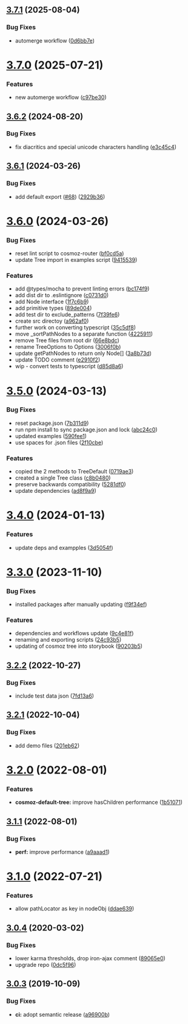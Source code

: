## [3.7.1](https://github.com/neovici/cosmoz-tree/compare/v3.7.0...v3.7.1) (2025-08-04)


### Bug Fixes

* automerge workflow ([0d6bb7e](https://github.com/neovici/cosmoz-tree/commit/0d6bb7e976f6a9439ecf0d3a2a972f4171d5e1b7))

# [3.7.0](https://github.com/neovici/cosmoz-tree/compare/v3.6.2...v3.7.0) (2025-07-21)


### Features

* new automerge workflow ([c97be30](https://github.com/neovici/cosmoz-tree/commit/c97be302b1904267368efc1deff8c8de545ce7c2))

## [3.6.2](https://github.com/neovici/cosmoz-tree/compare/v3.6.1...v3.6.2) (2024-08-20)


### Bug Fixes

* fix diacritics and special unicode characters handling ([e3c45c4](https://github.com/neovici/cosmoz-tree/commit/e3c45c478f4bf3ce4dec8944a468ef3a18022cbb))

## [3.6.1](https://github.com/neovici/cosmoz-tree/compare/v3.6.0...v3.6.1) (2024-03-26)


### Bug Fixes

* add default export ([#68](https://github.com/neovici/cosmoz-tree/issues/68)) ([2929b36](https://github.com/neovici/cosmoz-tree/commit/2929b364bbe756c2b6e4fb5458b544e13e7db44d))

# [3.6.0](https://github.com/neovici/cosmoz-tree/compare/v3.5.0...v3.6.0) (2024-03-26)


### Bug Fixes

* reset lint script to cosmoz-router ([bf0cd5a](https://github.com/neovici/cosmoz-tree/commit/bf0cd5a8f5203463e952d4cb1a687595196561b6))
* update Tree import in examples script ([9415539](https://github.com/neovici/cosmoz-tree/commit/9415539892ce8e285416d755fae20b91085a6adf))


### Features

* add @types/mocha to prevent linting errors ([bc174f9](https://github.com/neovici/cosmoz-tree/commit/bc174f9f8addf6c3e37d9be77f8482949fe31ac3))
* add dist dir to .eslintignore ([c0731d0](https://github.com/neovici/cosmoz-tree/commit/c0731d096bf19814dd32d57a248bb9db1ecfb426))
* add Node interface ([1f7c6b9](https://github.com/neovici/cosmoz-tree/commit/1f7c6b93cc709835bccc340d4feda2a61837fe11))
* add primitive types ([89de004](https://github.com/neovici/cosmoz-tree/commit/89de0044dcb8d053d106356d5816ab4dbb8ac748))
* add test dir to exclude_patterns ([7f39fe6](https://github.com/neovici/cosmoz-tree/commit/7f39fe6aed565ef54d485852c8986e143e543bf3))
* create src directoy ([a962af0](https://github.com/neovici/cosmoz-tree/commit/a962af01c0abb1f7568f1277d0cefe48f01048bd))
* further work on converting typescript ([35c5df8](https://github.com/neovici/cosmoz-tree/commit/35c5df82427c9c05bbe431dc0e1d173d456fd3cc))
* move _sortPathNodes to a separate function ([4225911](https://github.com/neovici/cosmoz-tree/commit/42259111cf562fd0dfda961e91cee40869641cb4))
* remove Tree files from root dir ([66e8bdc](https://github.com/neovici/cosmoz-tree/commit/66e8bdc7099d8a7b035bcccc4002c56ce1eb4fa0))
* rename TreeOptions to Options ([3006f0b](https://github.com/neovici/cosmoz-tree/commit/3006f0b2022533f0a08bcec0496c3d7b922c1300))
* update getPathNodes to return only Node[] ([3a8b73d](https://github.com/neovici/cosmoz-tree/commit/3a8b73dc82725fdb629a3d9d9bfbb8b858cddaa8))
* update TODO comment ([e2910f2](https://github.com/neovici/cosmoz-tree/commit/e2910f2c5a019f2e6eca11a67273671264987776))
* wip - convert tests to typescript ([d85d8a6](https://github.com/neovici/cosmoz-tree/commit/d85d8a67755be988c358716f0c6a8fa0431dacd6))

# [3.5.0](https://github.com/neovici/cosmoz-tree/compare/v3.4.0...v3.5.0) (2024-03-13)


### Bug Fixes

* reset package.json ([7b311d9](https://github.com/neovici/cosmoz-tree/commit/7b311d994b14f82cbb1247d1d1b2516bdcb0ede3))
* run npm install to sync package.json and lock ([abc24c0](https://github.com/neovici/cosmoz-tree/commit/abc24c001664977f86658ea3fa157662abae3076))
* updated examples ([590fee1](https://github.com/neovici/cosmoz-tree/commit/590fee14664cde604f44edd80d29f44c6c50767e))
* use spaces for .json files ([2f10cbe](https://github.com/neovici/cosmoz-tree/commit/2f10cbe3be9d85093ff17380a8fda0d0cb474971))


### Features

* copied the 2 methods to TreeDefault ([0719ae3](https://github.com/neovici/cosmoz-tree/commit/0719ae34053e92fbe5e6b3649a7bf27f3ed94a39))
* created a single Tree class ([c8b0480](https://github.com/neovici/cosmoz-tree/commit/c8b04803bf08aefdc2661671436887ded5ec96ed))
* preserve backwards compatibility ([5281df0](https://github.com/neovici/cosmoz-tree/commit/5281df0bc9c03ad23838d4a3654e5f8fa8c357d1))
* update dependencies ([ad8f9a9](https://github.com/neovici/cosmoz-tree/commit/ad8f9a9d07a5192d518cf618a116dcfc1426b012))

# [3.4.0](https://github.com/neovici/cosmoz-tree/compare/v3.3.0...v3.4.0) (2024-01-13)


### Features

* update deps and exampples ([3d5054f](https://github.com/neovici/cosmoz-tree/commit/3d5054f5d2fab65cead3f6bedfe37154b1c8df25))

# [3.3.0](https://github.com/neovici/cosmoz-tree/compare/v3.2.2...v3.3.0) (2023-11-10)


### Bug Fixes

* installed packages after manually updating ([f9f34ef](https://github.com/neovici/cosmoz-tree/commit/f9f34efb4542226e2ea2b69cfe62647d1d53c088))


### Features

* dependencies and workflows update ([9c4e81f](https://github.com/neovici/cosmoz-tree/commit/9c4e81f4d12d16aa3f4d5fb43035d5bdc2147a34))
* renaming and exporting scripts ([24c93b5](https://github.com/neovici/cosmoz-tree/commit/24c93b5c322fd7ce41b45ad9b9a54c8876fd840d))
* updating of cosmoz tree into storybook ([90203b5](https://github.com/neovici/cosmoz-tree/commit/90203b5ccf88039c8f7618b9b275b7b366fed153))

## [3.2.2](https://github.com/neovici/cosmoz-tree/compare/v3.2.1...v3.2.2) (2022-10-27)


### Bug Fixes

* include test data json ([7fd13a6](https://github.com/neovici/cosmoz-tree/commit/7fd13a6df2ed7365ac4756f760fa2b2bede58a6c))

## [3.2.1](https://github.com/neovici/cosmoz-tree/compare/v3.2.0...v3.2.1) (2022-10-04)


### Bug Fixes

* add demo files ([201eb62](https://github.com/neovici/cosmoz-tree/commit/201eb6297600c8da5058e5fc0680411035b02f3b))

# [3.2.0](https://github.com/neovici/cosmoz-tree/compare/v3.1.1...v3.2.0) (2022-08-01)


### Features

* **cosmoz-default-tree:** improve hasChildren performance ([1b51071](https://github.com/neovici/cosmoz-tree/commit/1b5107163a0cfe9929030465c8c66a7ac1faeecc))

## [3.1.1](https://github.com/neovici/cosmoz-tree/compare/v3.1.0...v3.1.1) (2022-08-01)


### Bug Fixes

* **perf:** improve performance ([a9aaad1](https://github.com/neovici/cosmoz-tree/commit/a9aaad1ed94e156e338f8ecf7f80344eb9f7e345))

# [3.1.0](https://github.com/neovici/cosmoz-tree/compare/v3.0.4...v3.1.0) (2022-07-21)


### Features

* allow pathLocator as key in nodeObj ([ddae639](https://github.com/neovici/cosmoz-tree/commit/ddae639b84784c60a3c531a7e607daba12e4709a))

## [3.0.4](https://github.com/neovici/cosmoz-tree/compare/v3.0.3...v3.0.4) (2020-03-02)


### Bug Fixes

* lower karma thresholds, drop iron-ajax comment ([89065e0](https://github.com/neovici/cosmoz-tree/commit/89065e032b77de49e46412835a97527a7a35a154))
* upgrade repo ([0dc5f96](https://github.com/neovici/cosmoz-tree/commit/0dc5f96ab0f2a503376ad03705c57e4979735da5))

## [3.0.3](https://github.com/neovici/cosmoz-tree/compare/v3.0.2...v3.0.3) (2019-10-09)


### Bug Fixes

* **ci:** adopt semantic release ([a96900b](https://github.com/neovici/cosmoz-tree/commit/a96900bac242a3cde2967ed58d0f5b37ed848859))
